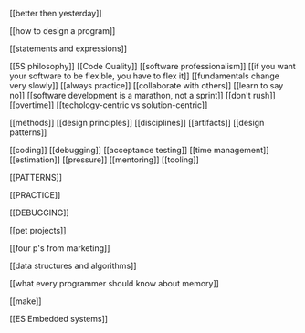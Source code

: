 [[better then yesterday]]

[[how to design a program]]

[[statements and expressions]]



[[5S philosophy]]
[[Code Quality]]
[[software professionalism]]
[[if you want your software to be flexible, you have to flex it]]
[[fundamentals change very slowly]]
[[always practice]]
[[collaborate with others]]
[[learn to say no]]
[[software development is a marathon, not a sprint]]
[[don't rush]]
[[overtime]]
[[techology-centric vs solution-centric]]

[[methods]]
[[design principles]]
[[disciplines]]
[[artifacts]]
[[design patterns]]

[[coding]]
[[debugging]]
[[acceptance testing]]
[[time management]]
[[estimation]]
[[pressure]]
[[mentoring]]
[[tooling]]

[[PATTERNS]]

[[PRACTICE]]

[[DEBUGGING]]

[[pet projects]]

[[four p's from marketing]]

[[data structures and algorithms]]

[[what every programmer should know about memory]]

[[make]]

[[ES Embedded systems]]



